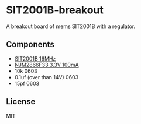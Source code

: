 # SIT2001B-breakout

A breakout board of mems SIT2001B with a regulator.

## Components

- [SIT2001B 16MHz](https://akizukidenshi.com/catalog/g/gI-11094/)
- [NJM2866F33 3.3V 100mA](https://akizukidenshi.com/catalog/g/gI-05448/)
- 10k 0603
- 0.1uf (over than 14V) 0603
- 15pf 0603

## License

MIT
